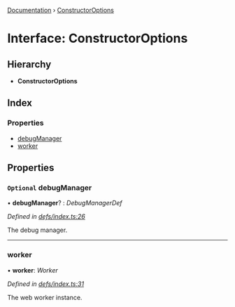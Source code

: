 [Documentation](../README.md) › [ConstructorOptions](constructoroptions.md)

# Interface: ConstructorOptions

## Hierarchy

* **ConstructorOptions**

## Index

### Properties

* [debugManager](constructoroptions.md#optional-debugmanager)
* [worker](constructoroptions.md#worker)

## Properties

### `Optional` debugManager

• **debugManager**? : *DebugManagerDef*

*Defined in [defs/index.ts:26](https://github.com/badbatch/graphql-box/blob/9a898ad/packages/worker-client/src/defs/index.ts#L26)*

The debug manager.

___

###  worker

• **worker**: *Worker*

*Defined in [defs/index.ts:31](https://github.com/badbatch/graphql-box/blob/9a898ad/packages/worker-client/src/defs/index.ts#L31)*

The web worker instance.
